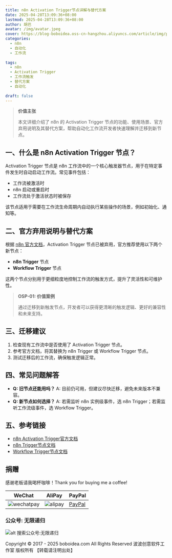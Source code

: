```yaml
---
title: n8n Activation Trigger节点详解与替代方案
date: 2025-04-28T13:09:36+08:00
lastmod: 2025-04-28T13:09:36+08:00
author: 胡巴
avatar: /img/avatar.jpeg
cover: https://blog-boboidea.oss-cn-hangzhou.aliyuncs.com/article/img/posts/auto/article (37).jpg
categories:
  - n8n
  - 自动化
  - 工作流
  
tags:
  - n8n
  - Activation Trigger
  - 工作流触发
  - 替代方案
  - 自动化
  
draft: false
---
```


> **价值主张**
>
> 本文详细介绍了 n8n 的 Activation Trigger 节点的功能、使用场景、官方弃用说明及其替代方案，帮助自动化工作流开发者快速理解并迁移到新节点。

<!--more-->

## 一、什么是 n8n Activation Trigger 节点？

Activation Trigger 节点是 n8n 工作流中的一个核心触发器节点，用于在特定事件发生时自动启动工作流。常见事件包括：
- 工作流被激活时
- n8n 启动或重启时
- 工作流处于激活状态时被保存

该节点适用于需要在工作流生命周期内自动执行某些操作的场景，例如初始化、通知等。

## 二、官方弃用说明与替代方案

根据 [n8n 官方文档](https://docs.n8n.io/integrations/builtin/core-nodes/n8n-nodes-base.activationtrigger/)，Activation Trigger 节点已被弃用，官方推荐使用以下两个新节点：
- **n8n Trigger** 节点
- **Workflow Trigger** 节点

这两个节点分别用于更细粒度地控制工作流的触发方式，提升了灵活性和可维护性。

> **OSP-01: 价值案例**
>
> 通过迁移到新触发节点，开发者可以获得更清晰的触发逻辑、更好的兼容性和未来支持。

## 三、迁移建议

1. 检查现有工作流中是否使用了 Activation Trigger 节点。
2. 参考官方文档，将其替换为 n8n Trigger 或 Workflow Trigger 节点。
3. 测试迁移后的工作流，确保触发逻辑正常。

## 四、常见问题解答

- **Q: 旧节点还能用吗？**
  A: 目前仍可用，但建议尽快迁移，避免未来版本不兼容。
- **Q: 新节点如何选择？**
  A: 若需监听 n8n 实例级事件，选 n8n Trigger；若需监听工作流级事件，选 Workflow Trigger。

## 五、参考链接

- [n8n Activation Trigger官方文档](https://docs.n8n.io/integrations/builtin/core-nodes/n8n-nodes-base.activationtrigger/)
- [n8n Trigger节点文档](https://docs.n8n.io/integrations/builtin/core-nodes/n8n-nodes-base.n8ntrigger/)
- [Workflow Trigger节点文档](https://docs.n8n.io/integrations/builtin/core-nodes/n8n-nodes-base.workflowtrigger/)

<!--qr_code-->

## 捐赠

感谢老板请我喝杯咖啡！Thank you for buying me a coffee!

| WeChat | AliPay | PayPal |
| --- | --- | --- |
| ![wechatpay](https://blog-boboidea.oss-cn-hangzhou.aliyuncs.com/pay/wechat_%E6%94%B6%E6%AC%BE%E7%A0%81.jpg) | ![alipay](https://blog-boboidea.oss-cn-hangzhou.aliyuncs.com/pay/alipay.jpg) | [PayPal](https://paypal.me/JianboQin?country.x=C2&locale.x=zh_XC) |

### 公众号: 无限递归

![alt 搜索公众号:无限递归](https://blog-boboidea.oss-cn-hangzhou.aliyuncs.com/article/img/gongzhonghao.jpeg "无限递归")

<!--declare-declare-->

Copyright © 2017 - 2025 boboidea.com All Rights Reserved 波波创意软件工作室 版权所有 【转载请注明出处】 